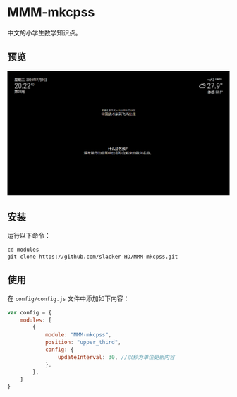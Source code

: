 # MMM-mkcpss

中文的小学生数学知识点。


## 预览
![MMM-mkcpss](screenshot.png)

## 安装
运行以下命令：

```shell
cd modules
git clone https://github.com/slacker-HD/MMM-mkcpss.git
```
## 使用
在 `config/config.js` 文件中添加如下内容：
```js
var config = {
    modules: [
        {
			module: "MMM-mkcpss",
			position: "upper_third",
			config: {
				updateInterval: 30, //以秒为单位更新内容
			},
		},
    ]
}
```